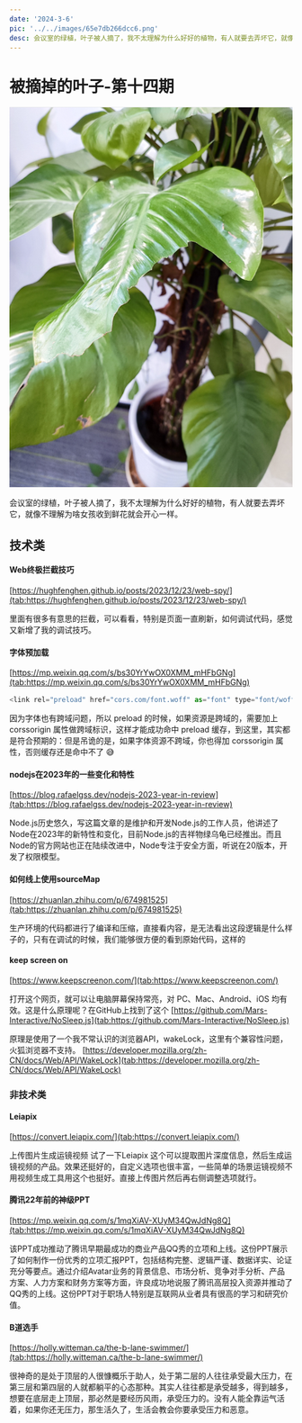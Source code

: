 ```yaml
---
date: '2024-3-6'
pic: '../../images/65e7db266dcc6.png'
desc: 会议室的绿植，叶子被人摘了，我不太理解为什么好好的植物，有人就要去弄坏它，就像不理解为啥女孩收到鲜花就会开心一样。
---
```

# 被摘掉的叶子-第十四期

![image.png](../../images/65e7db266dcc6.png)


会议室的绿植，叶子被人摘了，我不太理解为什么好好的植物，有人就要去弄坏它，就像不理解为啥女孩收到鲜花就会开心一样。

## 技术类

#### Web终极拦截技巧
[https://hughfenghen.github.io/posts/2023/12/23/web-spy/](tab:https://hughfenghen.github.io/posts/2023/12/23/web-spy/)

里面有很多有意思的拦截，可以看看，特别是页面一直刷新，如何调试代码，感觉又新增了我的调试技巧。

#### 字体预加载

[https://mp.weixin.qq.com/s/bs30YrYwOX0XMM_mHFbGNg](tab:https://mp.weixin.qq.com/s/bs30YrYwOX0XMM_mHFbGNg)

```javascript
<link rel="preload" href="cors.com/font.woff" as="font" type="font/woff" crossorigin />

```

因为字体也有跨域问题，所以 preload 的时候，如果资源是跨域的，需要加上 corssorigin 属性做跨域标识，这样才能成功命中 preload 缓存，到这里，其实都是符合预期的：但是吊诡的是，如果字体资源不跨域，你也得加 corssorigin 属性，否则缓存还是命中不了 😅


#### nodejs在2023年的一些变化和特性
[https://blog.rafaelgss.dev/nodejs-2023-year-in-review](tab:https://blog.rafaelgss.dev/nodejs-2023-year-in-review)

Node.js历史悠久，写这篇文章的是维护和开发Node.js的工作人员，他讲述了Node在2023年的新特性和变化，目前Node.js的吉祥物绿乌龟已经推出。而且Node的官方网站也正在陆续改进中，Node专注于安全方面，听说在20版本，开发了权限模型。


#### 如何线上使用sourceMap

[https://zhuanlan.zhihu.com/p/674981525](tab:https://zhuanlan.zhihu.com/p/674981525)

生产环境的代码都进行了编译和压缩，直接看内容，是无法看出这段逻辑是什么样子的，只有在调试的时候，我们能够很方便的看到原始代码，这样的

#### keep screen on

[https://www.keepscreenon.com/](tab:https://www.keepscreenon.com/)

打开这个网页，就可以让电脑屏幕保持常亮，对 PC、Mac、Android、iOS 均有效。这是什么原理呢？在GitHub上找到了这个
[https://github.com/Mars-Interactive/NoSleep.js](tab:https://github.com/Mars-Interactive/NoSleep.js)

原理是使用了一个我不常认识的浏览器API，wakeLock，这里有个兼容性问题，火狐浏览器不支持。
[https://developer.mozilla.org/zh-CN/docs/Web/API/WakeLock](tab:https://developer.mozilla.org/zh-CN/docs/Web/API/WakeLock)


### 非技术类



#### Leiapix

[https://convert.leiapix.com/](tab:https://convert.leiapix.com/)

上传图片生成运镜视频 试了一下Leiapix 这个可以提取图片深度信息，然后生成运镜视频的产品。效果还挺好的，自定义选项也很丰富，一些简单的场景运镜视频不用视频生成工具用这个也挺好。直接上传图片然后再右侧调整选项就行。


#### 腾讯22年前的神级PPT

[https://mp.weixin.qq.com/s/1mqXiAV-XUyM34QwJdNg8Q](tab:https://mp.weixin.qq.com/s/1mqXiAV-XUyM34QwJdNg8Q)

该PPT成功推动了腾讯早期最成功的商业产品QQ秀的立项和上线。这份PPT展示了如何制作一份优秀的立项汇报PPT，包括结构完整、逻辑严谨、数据详实、论证充分等要点。通过介绍Avatar业务的背景信息、市场分析、竞争对手分析、产品方案、人力方案和财务方案等方面，许良成功地说服了腾讯高层投入资源并推动了QQ秀的上线。这份PPT对于职场人特别是互联网从业者具有很高的学习和研究价值。


#### B道选手
[https://holly.witteman.ca/the-b-lane-swimmer/](tab:https://holly.witteman.ca/the-b-lane-swimmer/)

很神奇的是处于顶层的人很慷概乐于助人，处于第二层的人往往承受最大压力，在第三层和第四层的人就都躺平的心态那种。其实人往往都是承受越多，得到越多，想要在底层走上顶层，那必然是要经历风雨，承受压力的。没有人能全靠运气活着，如果你还无压力，那生活久了，生活会教会你要承受压力和恶意。


